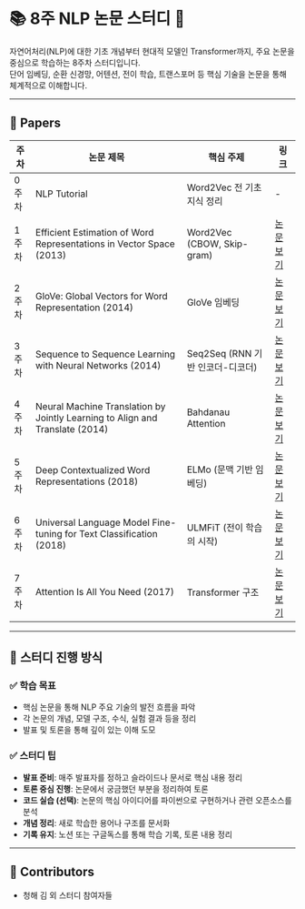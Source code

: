 # 📚 8주 NLP 논문 스터디 🚀

자연어처리(NLP)에 대한 기초 개념부터 현대적 모델인 Transformer까지, 주요 논문을 중심으로 학습하는 8주차 스터디입니다.  
단어 임베딩, 순환 신경망, 어텐션, 전이 학습, 트랜스포머 등 핵심 기술을 논문을 통해 체계적으로 이해합니다.

---

## 📄 Papers

| 주차  | 논문 제목                                                                    | 핵심 주제                        | 링크                                            |
| ----- | ---------------------------------------------------------------------------- | -------------------------------- | ----------------------------------------------- |
| 0주차 | NLP Tutorial                                                                 | Word2Vec 전 기초 지식 정리       | -                                               |
| 1주차 | Efficient Estimation of Word Representations in Vector Space (2013)          | Word2Vec (CBOW, Skip-gram)       | [논문 보기](https://arxiv.org/abs/1301.3781)    |
| 2주차 | GloVe: Global Vectors for Word Representation (2014)                         | GloVe 임베딩                     | [논문 보기](https://aclanthology.org/D14-1162/) |
| 3주차 | Sequence to Sequence Learning with Neural Networks (2014)                    | Seq2Seq (RNN 기반 인코더-디코더) | [논문 보기](https://arxiv.org/abs/1409.3215)    |
| 4주차 | Neural Machine Translation by Jointly Learning to Align and Translate (2014) | Bahdanau Attention               | [논문 보기](https://arxiv.org/abs/1409.0473)    |
| 5주차 | Deep Contextualized Word Representations (2018)                              | ELMo (문맥 기반 임베딩)          | [논문 보기](https://arxiv.org/abs/1802.05365)   |
| 6주차 | Universal Language Model Fine-tuning for Text Classification (2018)          | ULMFiT (전이 학습의 시작)        | [논문 보기](https://arxiv.org/abs/1801.06146)   |
| 7주차 | Attention Is All You Need (2017)                                             | Transformer 구조                 | [논문 보기](https://arxiv.org/abs/1706.03762)   |

---

## 🧭 스터디 진행 방식

### ✅ 학습 목표

- 핵심 논문을 통해 NLP 주요 기술의 발전 흐름을 파악
- 각 논문의 개념, 모델 구조, 수식, 실험 결과 등을 정리
- 발표 및 토론을 통해 깊이 있는 이해 도모

### ✅ 스터디 팁

- **발표 준비**: 매주 발표자를 정하고 슬라이드나 문서로 핵심 내용 정리
- **토론 중심 진행**: 논문에서 궁금했던 부분을 정리하여 토론
- **코드 실습 (선택)**: 논문의 핵심 아이디어를 파이썬으로 구현하거나 관련 오픈소스를 분석
- **개념 정리**: 새로 학습한 용어나 구조를 문서화
- **기록 유지**: 노션 또는 구글독스를 통해 학습 기록, 토론 내용 정리

---

## 👥 Contributors

- 청해 김 외 스터디 참여자들
